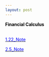 ```yaml
---
layout: post
---
```

<p style="color:black;"><b>Financial Calculus</b><br><br></p>
<a href="/Classes/Financial Calculus/1.22_Note.pdf"><p style="color:blue;">1.22_Note</p></a>
<a href="/Classes/Financial Calculus/2.5Note.pdf"><p style="color:blue;">2.5_Note</p></a>


